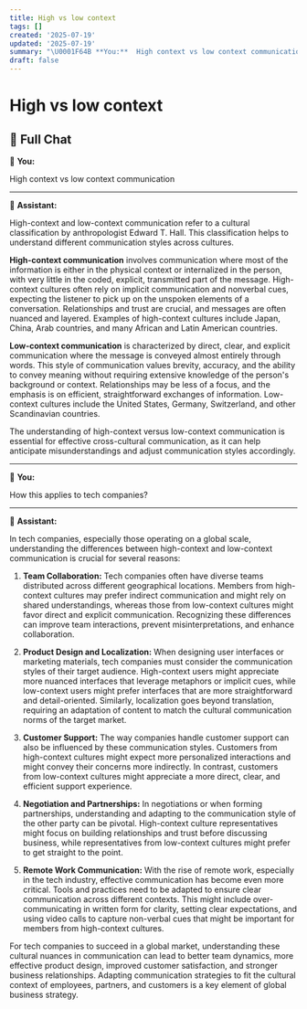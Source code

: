 ```yaml
---
title: High vs low context
tags: []
created: '2025-07-19'
updated: '2025-07-19'
summary: "\U0001F64B **You:**  High context vs low context communication"
draft: false
---
```


# High vs low context

## 🧠 Full Chat

🙋 **You:**

High context vs low context communication

---

🤖 **Assistant:**

High-context and low-context communication refer to a cultural classification by anthropologist Edward T. Hall. This classification helps to understand different communication styles across cultures. 

**High-context communication** involves communication where most of the information is either in the physical context or internalized in the person, with very little in the coded, explicit, transmitted part of the message. High-context cultures often rely on implicit communication and nonverbal cues, expecting the listener to pick up on the unspoken elements of a conversation. Relationships and trust are crucial, and messages are often nuanced and layered. Examples of high-context cultures include Japan, China, Arab countries, and many African and Latin American countries.

**Low-context communication** is characterized by direct, clear, and explicit communication where the message is conveyed almost entirely through words. This style of communication values brevity, accuracy, and the ability to convey meaning without requiring extensive knowledge of the person's background or context. Relationships may be less of a focus, and the emphasis is on efficient, straightforward exchanges of information. Low-context cultures include the United States, Germany, Switzerland, and other Scandinavian countries.

The understanding of high-context versus low-context communication is essential for effective cross-cultural communication, as it can help anticipate misunderstandings and adjust communication styles accordingly.

---

🙋 **You:**

How this applies to tech companies?

---

🤖 **Assistant:**

In tech companies, especially those operating on a global scale, understanding the differences between high-context and low-context communication is crucial for several reasons:

1. **Team Collaboration:** Tech companies often have diverse teams distributed across different geographical locations. Members from high-context cultures may prefer indirect communication and might rely on shared understandings, whereas those from low-context cultures might favor direct and explicit communication. Recognizing these differences can improve team interactions, prevent misinterpretations, and enhance collaboration.

2. **Product Design and Localization:** When designing user interfaces or marketing materials, tech companies must consider the communication styles of their target audience. High-context users might appreciate more nuanced interfaces that leverage metaphors or implicit cues, while low-context users might prefer interfaces that are more straightforward and detail-oriented. Similarly, localization goes beyond translation, requiring an adaptation of content to match the cultural communication norms of the target market.

3. **Customer Support:** The way companies handle customer support can also be influenced by these communication styles. Customers from high-context cultures might expect more personalized interactions and might convey their concerns more indirectly. In contrast, customers from low-context cultures might appreciate a more direct, clear, and efficient support experience.

4. **Negotiation and Partnerships:** In negotiations or when forming partnerships, understanding and adapting to the communication style of the other party can be pivotal. High-context culture representatives might focus on building relationships and trust before discussing business, while representatives from low-context cultures might prefer to get straight to the point.

5. **Remote Work Communication:** With the rise of remote work, especially in the tech industry, effective communication has become even more critical. Tools and practices need to be adapted to ensure clear communication across different contexts. This might include over-communicating in written form for clarity, setting clear expectations, and using video calls to capture non-verbal cues that might be important for members from high-context cultures.

For tech companies to succeed in a global market, understanding these cultural nuances in communication can lead to better team dynamics, more effective product design, improved customer satisfaction, and stronger business relationships. Adapting communication strategies to fit the cultural context of employees, partners, and customers is a key element of global business strategy.